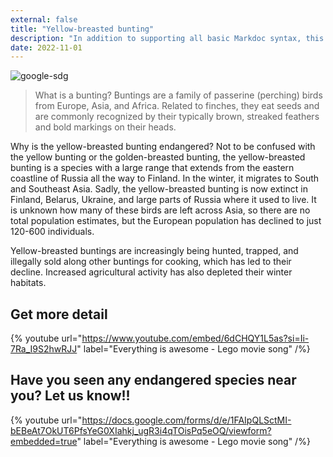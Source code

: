 ```yaml
---
external: false
title: "Yellow-breasted bunting"
description: "In addition to supporting all basic Markdoc syntax, this template also supports extended markdown syntax to render custom components."
date: 2022-11-01
---
```


![google-sdg](/images/3.png)

>What is a bunting? Buntings are a family of passerine (perching) birds from Europe, Asia, and Africa. Related to finches, they eat seeds and are commonly recognized by their typically brown, streaked feathers and bold markings on their heads.

Why is the yellow-breasted bunting endangered? Not to be confused with the yellow bunting or the golden-breasted bunting, the yellow-breasted bunting is a species with a large range that extends from the eastern coastline of Russia all the way to Finland. In the winter, it migrates to South and Southeast Asia. Sadly, the yellow-breasted bunting is now extinct in Finland, Belarus, Ukraine, and large parts of Russia where it used to live. It is unknown how many of these birds are left across Asia, so there are no total population estimates, but the European population has declined to just 120-600 individuals.

Yellow-breasted buntings are increasingly being hunted, trapped, and illegally sold along other buntings for cooking, which has led to their decline. Increased agricultural activity has also depleted their winter habitats.
 

## Get more detail

{% youtube url="https://www.youtube.com/embed/6dCHQY1L5as?si=Ii-7Ra_I9S2hwRJJ" label="Everything is awesome - Lego movie song" /%}

## Have you seen any endangered species near you? Let us know!!

{% youtube url="https://docs.google.com/forms/d/e/1FAIpQLSctMI-bEBeAt7OkUT6PfsYeG0XIahkj_ugR3i4qTOisPq5eOQ/viewform?embedded=true" label="Everything is awesome - Lego movie song" /%}




